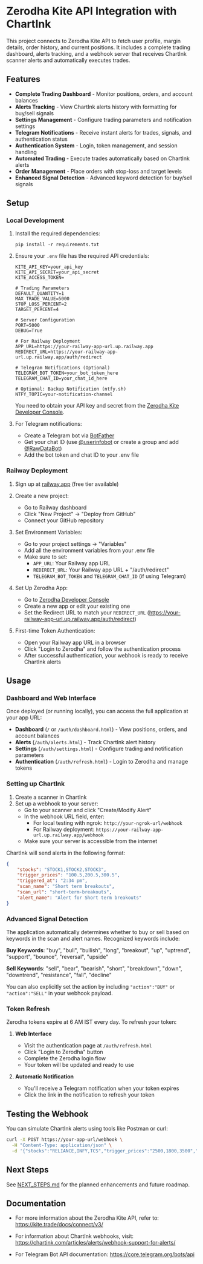 # Zerodha Kite API Integration with ChartInk

This project connects to Zerodha Kite API to fetch user profile, margin details, order history, and current positions. It includes a complete trading dashboard, alerts tracking, and a webhook server that receives ChartInk scanner alerts and automatically executes trades.

## Features

- **Complete Trading Dashboard** - Monitor positions, orders, and account balances
- **Alerts Tracking** - View ChartInk alerts history with formatting for buy/sell signals
- **Settings Management** - Configure trading parameters and notification settings
- **Telegram Notifications** - Receive instant alerts for trades, signals, and authentication status
- **Authentication System** - Login, token management, and session handling
- **Automated Trading** - Execute trades automatically based on ChartInk alerts
- **Order Management** - Place orders with stop-loss and target levels
- **Enhanced Signal Detection** - Advanced keyword detection for buy/sell signals

## Setup

### Local Development

1. Install the required dependencies:
   ```
   pip install -r requirements.txt
   ```

2. Ensure your `.env` file has the required API credentials:
   ```
   KITE_API_KEY=your_api_key
   KITE_API_SECRET=your_api_secret
   KITE_ACCESS_TOKEN=
   
   # Trading Parameters
   DEFAULT_QUANTITY=1
   MAX_TRADE_VALUE=5000
   STOP_LOSS_PERCENT=2
   TARGET_PERCENT=4
   
   # Server Configuration
   PORT=5000
   DEBUG=True
   
   # For Railway Deployment
   APP_URL=https://your-railway-app-url.up.railway.app
   REDIRECT_URL=https://your-railway-app-url.up.railway.app/auth/redirect
   
   # Telegram Notifications (Optional)
   TELEGRAM_BOT_TOKEN=your_bot_token_here
   TELEGRAM_CHAT_ID=your_chat_id_here
   
   # Optional: Backup Notification (ntfy.sh)
   NTFY_TOPIC=your-notification-channel
   ```

   You need to obtain your API key and secret from the [Zerodha Kite Developer Console](https://kite.trade/).

3. For Telegram notifications:
   - Create a Telegram bot via [BotFather](https://t.me/BotFather)
   - Get your chat ID (use [@userinfobot](https://t.me/userinfobot) or create a group and add [@RawDataBot](https://t.me/RawDataBot))
   - Add the bot token and chat ID to your .env file

### Railway Deployment

1. Sign up at [railway.app](https://railway.app) (free tier available)

2. Create a new project:
   - Go to Railway dashboard
   - Click "New Project" → "Deploy from GitHub"
   - Connect your GitHub repository

3. Set Environment Variables:
   - Go to your project settings → "Variables"
   - Add all the environment variables from your .env file
   - Make sure to set:
     - `APP_URL`: Your Railway app URL
     - `REDIRECT_URL`: Your Railway app URL + "/auth/redirect"
     - `TELEGRAM_BOT_TOKEN` and `TELEGRAM_CHAT_ID` (if using Telegram)

4. Set Up Zerodha App:
   - Go to [Zerodha Developer Console](https://developers.kite.trade/apps)
   - Create a new app or edit your existing one
   - Set the Redirect URL to match your `REDIRECT_URL` (https://your-railway-app-url.up.railway.app/auth/redirect)

5. First-time Token Authentication:
   - Open your Railway app URL in a browser
   - Click "Login to Zerodha" and follow the authentication process
   - After successful authentication, your webhook is ready to receive ChartInk alerts

## Usage

### Dashboard and Web Interface

Once deployed (or running locally), you can access the full application at your app URL:

- **Dashboard** (`/` or `/auth/dashboard.html`) - View positions, orders, and account balances
- **Alerts** (`/auth/alerts.html`) - Track ChartInk alert history
- **Settings** (`/auth/settings.html`) - Configure trading and notification parameters
- **Authentication** (`/auth/refresh.html`) - Login to Zerodha and manage tokens

### Setting up ChartInk

1. Create a scanner in ChartInk
2. Set up a webhook to your server:
   - Go to your scanner and click "Create/Modify Alert" 
   - In the webhook URL field, enter: 
     - For local testing with ngrok: `http://your-ngrok-url/webhook`
     - For Railway deployment: `https://your-railway-app-url.up.railway.app/webhook`
   - Make sure your server is accessible from the internet

ChartInk will send alerts in the following format:
```json
{
    "stocks": "STOCK1,STOCK2,STOCK3",
    "trigger_prices": "100.5,200.5,300.5",
    "triggered_at": "2:34 pm",
    "scan_name": "Short term breakouts",
    "scan_url": "short-term-breakouts",
    "alert_name": "Alert for Short term breakouts"
}
```

### Advanced Signal Detection

The application automatically determines whether to buy or sell based on keywords in the scan and alert names. Recognized keywords include:

**Buy Keywords**: "buy", "bull", "bullish", "long", "breakout", "up", "uptrend", "support", "bounce", "reversal", "upside"

**Sell Keywords**: "sell", "bear", "bearish", "short", "breakdown", "down", "downtrend", "resistance", "fall", "decline"

You can also explicitly set the action by including `"action":"BUY"` or `"action":"SELL"` in your webhook payload.

### Token Refresh

Zerodha tokens expire at 6 AM IST every day. To refresh your token:

1. **Web Interface**
   - Visit the authentication page at `/auth/refresh.html`
   - Click "Login to Zerodha" button
   - Complete the Zerodha login flow
   - Your token will be updated and ready to use

2. **Automatic Notification**
   - You'll receive a Telegram notification when your token expires
   - Click the link in the notification to refresh your token

## Testing the Webhook

You can simulate ChartInk alerts using tools like Postman or curl:

```bash
curl -X POST https://your-app-url/webhook \
  -H "Content-Type: application/json" \
  -d '{"stocks":"RELIANCE,INFY,TCS","trigger_prices":"2500,1800,3500","scan_name":"Bullish Breakout","triggered_at":"3:45 pm","alert_name":"Breakout Alert"}'
```

## Next Steps

See [NEXT_STEPS.md](NEXT_STEPS.md) for the planned enhancements and future roadmap.

## Documentation

- For more information about the Zerodha Kite API, refer to:
  https://kite.trade/docs/connect/v3/
  
- For information about ChartInk webhooks, visit:
  https://chartink.com/articles/alerts/webhook-support-for-alerts/
  
- For Telegram Bot API documentation:
  https://core.telegram.org/bots/api 